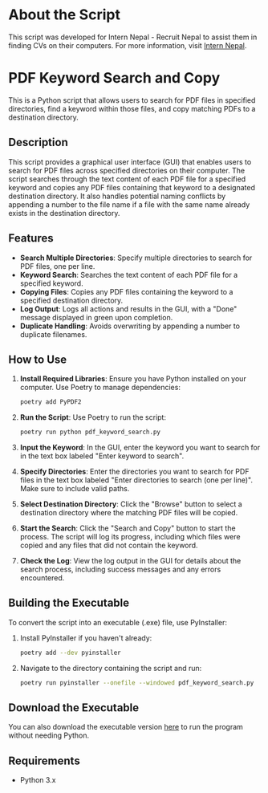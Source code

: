 # About the Script

This script was developed for Intern Nepal - Recruit Nepal to assist them in finding CVs on their computers. For more information, visit [Intern Nepal](https://internepal.com.np/).

# PDF Keyword Search and Copy

This is a Python script that allows users to search for PDF files in specified directories, find a keyword within those files, and copy matching PDFs to a destination directory.

## Description

This script provides a graphical user interface (GUI) that enables users to search for PDF files across specified directories on their computer. The script searches through the text content of each PDF file for a specified keyword and copies any PDF files containing that keyword to a designated destination directory. It also handles potential naming conflicts by appending a number to the file name if a file with the same name already exists in the destination directory.

## Features

- **Search Multiple Directories**: Specify multiple directories to search for PDF files, one per line.
- **Keyword Search**: Searches the text content of each PDF file for a specified keyword.
- **Copying Files**: Copies any PDF files containing the keyword to a specified destination directory.
- **Log Output**: Logs all actions and results in the GUI, with a "Done" message displayed in green upon completion.
- **Duplicate Handling**: Avoids overwriting by appending a number to duplicate filenames.

## How to Use

1. **Install Required Libraries**: Ensure you have Python installed on your computer. Use Poetry to manage dependencies:
   ```bash
   poetry add PyPDF2
   ```
2. **Run the Script**: Use Poetry to run the script:
   ```bash
   poetry run python pdf_keyword_search.py
   ```
3. **Input the Keyword**: In the GUI, enter the keyword you want to search for in the text box labeled "Enter keyword to search".

4. **Specify Directories**: Enter the directories you want to search for PDF files in the text box labeled "Enter directories to search (one per line)". Make sure to include valid paths.

5. **Select Destination Directory**: Click the "Browse" button to select a destination directory where the matching PDF files will be copied.

6. **Start the Search**: Click the "Search and Copy" button to start the process. The script will log its progress, including which files were copied and any files that did not contain the keyword.

7. **Check the Log**: View the log output in the GUI for details about the search process, including success messages and any errors encountered.

## Building the Executable

To convert the script into an executable (.exe) file, use PyInstaller:

1. Install PyInstaller if you haven't already:
   ```bash
   poetry add --dev pyinstaller
   ```
2. Navigate to the directory containing the script and run:
   ```bash
   poetry run pyinstaller --onefile --windowed pdf_keyword_search.py
   ```

## Download the Executable

You can also download the executable version [here](/dist/) to run the program without needing Python.

## Requirements

- Python 3.x
